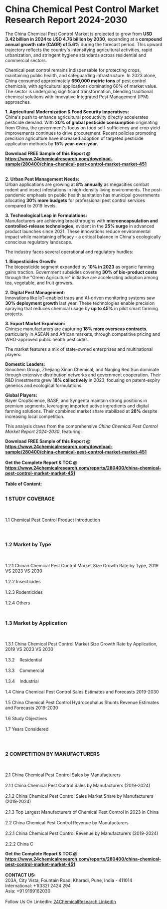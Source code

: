 <h1>China Chemical Pest Control Market Research Report 2024-2030</h1><p>The China Chemical Pest Control Market is projected to grow from <strong>USD 3.42 billion in 2024 to USD 4.76 billion by 2030</strong>, expanding at a <strong>compound annual growth rate (CAGR) of 5.6%</strong> during the forecast period. This upward trajectory reflects the country's intensifying agricultural activities, rapid urbanization, and stringent hygiene standards across residential and commercial sectors.</p><p>Chemical pest control remains indispensable for protecting crops, maintaining public health, and safeguarding infrastructure. In 2023 alone, China consumed approximately <strong>650,000 metric tons</strong> of pest control chemicals, with agricultural applications dominating 60% of market value. The sector is undergoing significant transformation, blending traditional chemical solutions with innovative Integrated Pest Management (IPM) approaches.</p><p><strong>1. Agricultural Modernization &amp; Food Security Imperatives:</strong><br>
China's push to enhance agricultural productivity directly accelerates pesticide demand. With <strong>20% of global pesticide consumption</strong> originating from China, the government's focus on food self-sufficiency and crop yield improvements continues to drive procurement. Recent policies promoting precision agriculture have increased adoption of targeted pesticide application methods by <strong>15% year-over-year</strong>.</p><div><b>Download FREE Sample of this Report @ 
            <a href="https://www.24chemicalresearch.com/download-sample/280400/china-chemical-pest-control-market-market-451">
            https://www.24chemicalresearch.com/download-sample/280400/china-chemical-pest-control-market-market-451</a></b></div><br><p><strong>2. Urban Pest Management Needs:</strong><br>
Urban applications are growing at <strong>8% annually</strong> as megacities combat rodent and insect infestations in high-density living environments. The post-pandemic emphasis on public health sanitation has municipal governments allocating <strong>30% more budgets</strong> for professional pest control services compared to 2019 levels.</p><p><strong>3. Technological Leap in Formulations:</strong><br>
Manufacturers are achieving breakthroughs with <strong>microencapsulation and controlled-release technologies</strong>, evident in the <strong>25% surge</strong> in advanced product launches since 2021. These innovations reduce environmental impact while maintaining efficacy - a critical balance in China's ecologically conscious regulatory landscape.</p><p>The industry faces several operational and regulatory hurdles:</p><p><strong>1. Biopesticides Growth:</strong><br>
The biopesticide segment expanded by <strong>10% in 2023</strong> as organic farming gains traction. Government subsidies covering <strong>30% of bio-product costs</strong> through the "Green Agriculture" initiative are accelerating adoption among tea, vegetable, and fruit growers.</p><p><strong>2. Digital Pest Management:</strong><br>
Innovations like IoT-enabled traps and AI-driven monitoring systems saw <strong>30% deployment growth</strong> last year. These technologies enable precision spraying that reduces chemical usage by <strong>up to 45%</strong> in pilot smart farming projects.</p><p><strong>3. Export Market Expansion:</strong><br>
Chinese manufacturers are capturing <strong>18% more overseas contracts</strong>, particularly in ASEAN and African markets, through competitive pricing and WHO-approved public health pesticides.</p><p>The market features a mix of state-owned enterprises and multinational players:</p><p><strong>Domestic Leaders:</strong><br>
Sinochem Group, Zhejiang Xinan Chemical, and Nanjing Red Sun dominate through extensive distribution networks and government cooperation. Their R&amp;D investments grew <strong>18% collectively</strong> in 2023, focusing on patent-expiry generics and ecological formulations.</p><p><strong>Global Players:</strong><br>
Bayer CropScience, BASF, and Syngenta maintain strong positions in premium segments, leveraging imported active ingredients and digital farming solutions. Their combined market share stabilized at <strong>28%</strong> despite increasing local competition.</p><p>This analysis draws from the comprehensive <em>China Chemical Pest Control Market Report 2024-2030</em>, featuring:
</p><div><b>Download FREE Sample of this Report @ 
            <a href="https://www.24chemicalresearch.com/download-sample/280400/china-chemical-pest-control-market-market-451">
            https://www.24chemicalresearch.com/download-sample/280400/china-chemical-pest-control-market-market-451</a></b></div><br><div><b>Get the Complete Report & TOC @ 
            <a href="https://www.24chemicalresearch.com/reports/280400/china-chemical-pest-control-market-market-451">
            https://www.24chemicalresearch.com/reports/280400/china-chemical-pest-control-market-market-451</a></b></div><br>
            <b>Table of Content:</b><p><h2><span style="font-size:16px"><strong>1 STUDY COVERAGE</strong></span></h2><br />
<p>1.1 Chemical Pest Control Product Introduction</p><br />
<h2><span style="font-size:16px"><strong>1.2 Market by Type</strong></span></h2><br />
<p>1.2.1 Chinan Chemical Pest Control Market Size Growth Rate by Type, 2019 VS 2023 VS 2030<br /><br />
1.2.2 Insecticides&nbsp;&nbsp; &nbsp;<br /><br />
1.2.3 Rodenticides<br /><br />
1.2.4 Others<br /><br />
<h2><span style="font-size:16px"><strong>1.3 Market by Application</strong></span></h2><br />
<p>1.3.1 China Chemical Pest Control Market Size Growth Rate by Application, 2019 VS 2023 VS 2030<br /><br />
1.3.2&nbsp;&nbsp; &nbsp;Residential<br /><br />
1.3.3&nbsp;&nbsp; &nbsp;Commercial<br /><br />
1.3.4&nbsp;&nbsp; &nbsp;Industrial<br /><br />
1.4 China Chemical Pest Control Sales Estimates and Forecasts 2019-2030<br /><br />
1.5 China Chemical Pest Control Hydrocephalus Shunts Revenue Estimates and Forecasts 2019-2030<br /><br />
1.6 Study Objectives<br /><br />
1.7 Years Considered</p><br />
<h2><span style="font-size:16px"><strong>2 COMPETITION BY MANUFACTURERS</strong></span></h2><br />
<p>2.1 China Chemical Pest Control Sales by Manufacturers<br /><br />
2.1.1 China Chemical Pest Control Sales by Manufacturers (2019-2024)<br /><br />
2.1.2 China Chemical Pest Control Sales Market Share by Manufacturers (2019-2024)<br /><br />
2.1.3 Top Largest Manufacturers of Chemical Pest Control in 2023 in China<br /><br />
2.2 China Chemical Pest Control Revenue by Manufacturers<br /><br />
2.2.1 China Chemical Pest Control Revenue by Manufacturers (2019-2024)<br /><br />
2.2.2 China C</p><div><b>Get the Complete Report & TOC @ 
            <a href="https://www.24chemicalresearch.com/reports/280400/china-chemical-pest-control-market-market-451">
            https://www.24chemicalresearch.com/reports/280400/china-chemical-pest-control-market-market-451</a></b></div><br><b>CONTACT US:</b><br>
            203A, City Vista, Fountain Road, Kharadi, Pune, India - 411014<br>
            International: +1(332) 2424 294<br>
            Asia: +91 9169162030 <br><br>
            Follow Us On LinkedIn: <a href="https://www.linkedin.com/company/24chemicalresearch/">24ChemicalResearch LinkedIn</a>